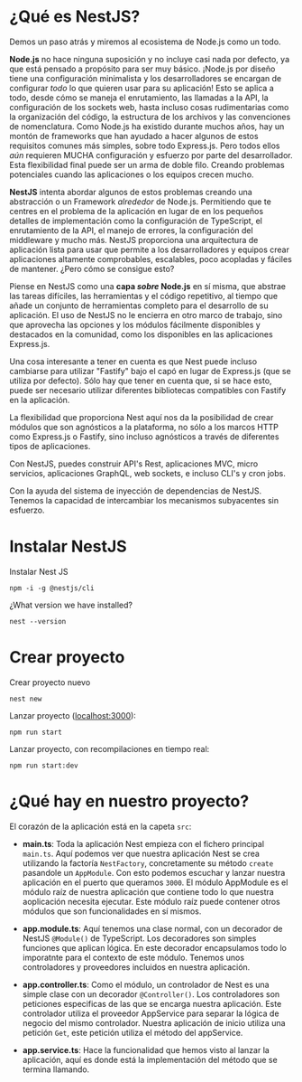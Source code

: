 # ¿Qué es NestJS?

Demos un paso atrás y miremos al ecosistema de Node.js como un todo.

**Node.js** no hace ninguna suposición y no incluye casi nada por defecto, ya que está pensado a propósito para ser muy básico. ¡Node.js por diseño tiene una configuración minimalista y los desarrolladores se encargan de configurar *todo* lo que quieren usar para su aplicación! Esto se aplica a todo, desde cómo se maneja el enrutamiento, las llamadas a la API, la configuración de los sockets web, hasta incluso cosas rudimentarias como la organización del código, la estructura de los archivos y las convenciones de nomenclatura. Como Node.js ha existido durante muchos años, hay un montón de frameworks que han ayudado a hacer algunos de estos requisitos comunes más simples, sobre todo Express.js. Pero todos ellos *aún* requieren MUCHA configuración y esfuerzo por parte del desarrollador. Esta flexibilidad final puede ser un arma de doble filo. Creando problemas potenciales cuando las aplicaciones o los equipos crecen mucho.

**NestJS** intenta abordar algunos de estos problemas creando una abstracción o un Framework *alrededor* de Node.js. Permitiendo que te centres en el problema de la aplicación en lugar de en los pequeños detalles de implementación como la configuración de TypeScript, el enrutamiento de la API, el manejo de errores, la configuración del middleware y mucho más. NestJS proporciona una arquitectura de aplicación lista para usar que permite a los desarrolladores y equipos crear aplicaciones altamente comprobables, escalables, poco acopladas y fáciles de mantener. ¿Pero cómo se consigue esto?

Piense en NestJS como una **capa *sobre* Node.js** en sí misma, que abstrae las tareas difíciles, las herramientas y el código repetitivo, al tiempo que añade un conjunto de herramientas completo para el desarrollo de su aplicación. El uso de NestJS no le encierra en otro marco de trabajo, sino que aprovecha las opciones y los módulos fácilmente disponibles y destacados en la comunidad, como los disponibles en las aplicaciones Express.js.

Una cosa interesante a tener en cuenta es que Nest puede incluso cambiarse para utilizar "Fastify" bajo el capó en lugar de Express.js (que se utiliza por defecto). Sólo hay que tener en cuenta que, si se hace esto, puede ser necesario utilizar diferentes bibliotecas compatibles con Fastify en la aplicación.

La flexibilidad que proporciona Nest aquí nos da la posibilidad de crear módulos que son agnósticos a la plataforma, no sólo a los marcos HTTP como Express.js o Fastify, sino incluso agnósticos a través de diferentes tipos de aplicaciones.

Con NestJS, puedes construir API's Rest, aplicaciones MVC, micro servicios, aplicaciones GraphQL, web sockets, e incluso CLI's y cron jobs.

Con la ayuda del sistema de inyección de dependencias de NestJS. Tenemos la capacidad de intercambiar los mecanismos subyacentes sin esfuerzo.

# Instalar NestJS

Instalar Nest JS

```
npm -i -g @nestjs/cli
```

¿What version we have installed?

```
nest --version
```

# Crear proyecto

Crear proyecto nuevo

```
nest new
```

Lanzar proyecto ([localhost:3000](http://localhost:3000)):

```
npm run start
```

Lanzar proyecto, con recompilaciones en tiempo real:

```
npm run start:dev
```

# ¿Qué hay en nuestro proyecto?

El corazón de la aplicación está en la capeta `src`:
 * **main.ts**: Toda la aplicación Nest empieza con el fichero principal `main.ts`. Aquí podemos ver que nuestra aplicación Nest se crea utilizando la factoría `NestFactory`, concretamente su método `create` pasandole un `AppModule`. Con esto podemos escuchar y lanzar nuestra aplicación en el puerto que queramos `3000`. El módulo AppModule es el módulo raíz de nuestra aplicación que contiene todo lo que nuestra aoplicación necesita ejecutar. Este módulo raíz puede contener otros módulos que son funcionalidades en sí mismos.
    
 * **app.module.ts**: Aquí tenemos una clase normal, con un decorador de NestJS `@Module()` de TypeScript. Los decoradores son simples funciones que aplican lógica. En este decorador encapsulamos todo lo imporatnte para el contexto de este módulo. Tenemos unos controladores y proveedores incluidos en nuestra aplicación.
 
 * **app.controller.ts**: Como el módulo, un controlador de Nest es una simple clase con un decorador `@Controller()`. Los controladores son peticiones especificas de las que se encarga nuestra aplicación. Este controlador utiliza el proveedor AppService para separar la lógica de negocio del mismo controlador. Nuestra aplicación de inicio utiliza una petición `Get`, este petición utiliza el método del appService.
 
 * **app.service.ts**: Hace la funcionalidad que hemos visto al lanzar la aplicación, aquí es donde está la implementación del método que se termina llamando.

